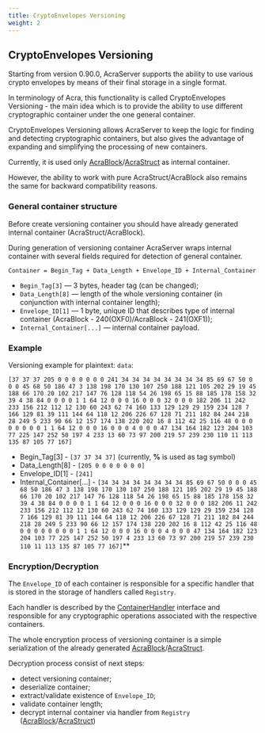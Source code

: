 ```yaml
---
title: CryptoEnvelopes Versioning
weight: 2
---
```


## CryptoEnvelopes Versioning

Starting from version 0.90.0, AcraServer supports the ability to use various crypto envelopes by means of their final storage in a single format. 

In terminology of Acra, this functionality is called CryptoEnvelopes Versioning - the main idea which is to provide the ability to use different cryptographic container under the one general container.

CryptoEnvelopes Versioning allows AcraServer to keep the logic for finding and detecting cryptographic containers, but also gives the advantage of expanding and simplifying the processing of new containers.

Currently, it is used only [AcraBlock](/acra/acra-in-depth/data-structures/acrablock)/[AcraStruct](/acra/acra-in-depth/data-structures/acrastruct) as internal container. 

However, the ability to work with pure AcraStruct/AcraBlock also remains the same for backward compatibility reasons.


### General container structure

Before create versioning container you should have already generated internal container (AcraStruct/AcraBlock).

During generation of versioning container AcraServer wraps internal container with several fields required for detection of general container.

```Container = Begin_Tag + Data_Length + Envelope_ID + Internal_Container```

- `Begin_Tag[3]` — 3 bytes, header tag (can be changed);
- `Data_Length[8]` — length of the whole versioning container (in conjunction with internal container length);
- `Envelope_ID[1]` — 1 byte, unique ID that describes type of internal container (AcraBlock - 240(OXF0)/AcraBlock - 241(OXF1));
- `Internal_Container[...]` — internal container payload.


### Example

Versioning example for plaintext: `data`:

`[37 37 37 205 0 0 0 0 0 0 0 241 34 34 34 34 34 34 34 34 85 69 67 50 0 0 0 45 68 50 186 47 3 138 198 170 130 107 250 188 121 105 202 29 19 45 188 66 170 20 102 217 147 76 128 118 54 26 198 65 15 88 185 178 158 32 39 4 38 84 0 0 0 0 1 1 64 12 0 0 0 16 0 0 0 32 0 0 0 182 206 11 242 233 156 212 112 12 130 60 243 62 74 160 133 129 129 29 159 234 128 7 166 129 81 39 111 144 64 118 12 206 226 67 128 71 211 182 84 244 218 28 249 5 233 90 66 12 157 174 138 220 202 16 8 112 42 25 116 48 0 0 0 0 0 0 0 0 1 1 64 12 0 0 0 16 0 0 0 4 0 0 0 47 134 164 182 123 204 103 77 225 147 252 50 197 4 233 13 60 73 97 200 219 57 239 230 110 11 113 135 87 105 77 167]`

* Begin_Tag[3] - `[37 37 34 37]` (currently, **%** is used as tag symbol)
* Data_Length[8] - `[205 0 0 0 0 0 0 0]`
* Envelope_ID[1] - `[241]`
* Internal_Container[...] - `[34 34 34 34 34 34 34 34 85 69 67 50 0 0 0 45 68 50 186 47 3 138 198 170 130 107 250 188 121 105 202 29 19 45 188 66 170 20 102 217 147 76 128 118 54 26 198 65 15 88 185 178 158 32 39 4 38 84 0 0 0 0 1 1 64 12 0 0 0 16 0 0 0 32 0 0 0 182 206 11 242 233 156 212 112 12 130 60 243 62 74 160 133 129 129 29 159 234 128 7 166 129 81 39 111 144 64 118 12 206 226 67 128 71 211 182 84 244 218 28 249 5 233 90 66 12 157 174 138 220 202 16 8 112 42 25 116 48 0 0 0 0 0 0 0 0 1 1 64 12 0 0 0 16 0 0 0 4 0 0 0 47 134 164 182 123 204 103 77 225 147 252 50 197 4 233 13 60 73 97 200 219 57 239 230 110 11 113 135 87 105 77 167]`**


### Encryption/Decryption

The `Envelope_ID` of each container is responsible for a specific handler that is stored in the storage of handlers called `Registry`.

Each handler is described by the [ContainerHandler](https://github.com/cossacklabs/acra/blob/master/crypto/registry_handler.go#L46) interface and responsible for any cryptographic operations associated with the respective containers.

The whole encryption process of versioning container is a simple serialization of the already generated [AcraBlock](/acra/acra-in-depth/data-structures/acrablock/#generation-encryption)/[AcraStruct](/acra/acra-in-depth/data-structures/acrastruct#generation-encryption).

Decryption process consist of next steps:

* detect versioning container;
* deserialize container;
* extract/validate existence of `Envelope_ID`;
* validate container length;
* decrypt internal container via handler from `Registry` ([AcraBlock](/acra/acra-in-depth/data-structures/acrablock/#decryption)/[AcraStruct](/acra/acra-in-depth/data-structures/acrastruct#decryption))


